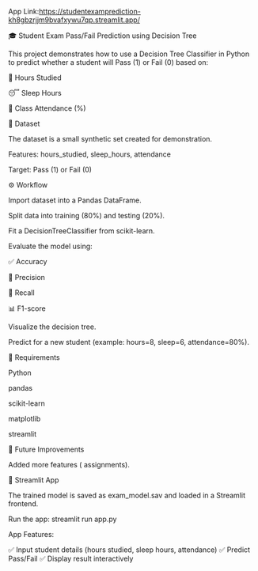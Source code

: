 App Link:https://studentexamprediction-kh8gbzrjjm9bvafxywu7qp.streamlit.app/

🎓 Student Exam Pass/Fail Prediction using Decision Tree

This project demonstrates how to use a Decision Tree Classifier in Python to predict whether a student will Pass (1) or Fail (0) based on:

📘 Hours Studied

😴 Sleep Hours

🏫 Class Attendance (%)

📂 Dataset

The dataset is a small synthetic set created for demonstration.

Features: hours_studied, sleep_hours, attendance

Target: Pass (1) or Fail (0)

⚙️ Workflow

Import dataset into a Pandas DataFrame.

Split data into training (80%) and testing (20%).

Fit a DecisionTreeClassifier from scikit-learn.

Evaluate the model using:

✅ Accuracy

🎯 Precision

🔄 Recall

📊 F1-score

Visualize the decision tree.

Predict for a new student (example: hours=8, sleep=6, attendance=80%).

📌 Requirements

Python 

pandas

scikit-learn

matplotlib

streamlit

🚀 Future Improvements

Added more features ( assignments).

🚀 Streamlit App

The trained model is saved as exam_model.sav and loaded in a Streamlit frontend.

Run the app:
streamlit run app.py

App Features:

✅ Input student details (hours studied, sleep hours, attendance)
✅ Predict Pass/Fail
✅ Display result interactively
